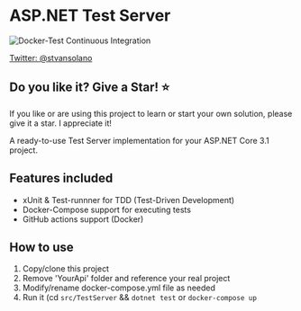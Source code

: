 # ASP.NET Test Server

![Docker-Test Continuous Integration](https://github.com/stvansolano/dotnet-testserver/workflows/Docker-Test%20Continuous%20Integration/badge.svg)

[Twitter: @stvansolano](https://twitter.com/stvansolano)

## Do you like it? Give a Star! :star:

If you like or are using this project to learn or start your own solution, please give it a star. I appreciate it!

A ready-to-use Test Server implementation for your ASP.NET Core 3.1 project.

## Features included

- xUnit & Test-runnner for TDD (Test-Driven Development)
- Docker-Compose support for executing tests
- GitHub actions support (Docker)

## How to use
1) Copy/clone this project
2) Remove 'YourApi' folder and reference your real project
2) Modify/rename docker-compose.yml file as needed
3) Run it (cd `src/TestServer` && `dotnet test` or `docker-compose up`
